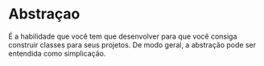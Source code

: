 # Abstraçao
É a habilidade que você tem que desenvolver para que você consiga construir classes para seus projetos. De modo geral, a abstração pode ser entendida como simplicação.
